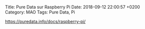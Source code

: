 Title:  Pure Data sur Raspberry Pi
Date:   2018-09-12 22:00:57 +0200
Category: MAO
Tags: Pure Data, Pi


<https://puredata.info/docs/raspberry-pi/>

